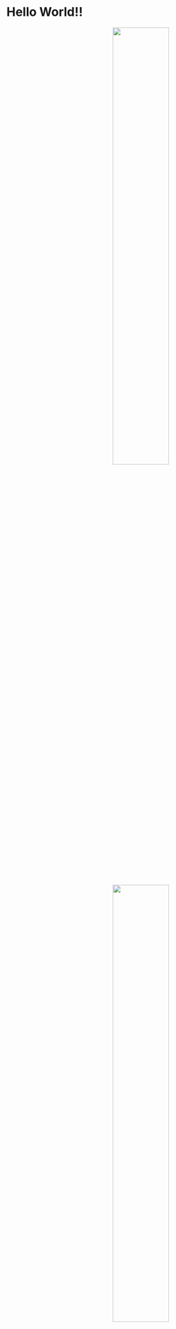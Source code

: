 # Hello World!!
<a href="stat">
  <img src="https://github-readme-stats.vercel.app/api?username=rark7040&show_icons=true&theme=react&count_private=true&include_all_commits=true" width=51% align="right" />
  <img src="https://github-readme-stats.vercel.app/api/top-langs/?username=rark7040&layout=compact&theme=react" width=51% align="right"/>
</a>

<pre>












</pre>
<table align="left">
  <tr>
    <td> <strong> <div align="center">やってること</div></strong>
  <tr>
    <td> <table>
    <tr><td> PocketMine-MP
    <tr><td> Unity
    <tr><td> ConsoleApp
    <tr><td> Mico Car
    </table>
</table>
      
<img src="" alt="" width="10" height="1" align="left">
 
<table align="left">
  <tr>
    <td> <strong><div align="center">好きな言語</div> </strong>
  <tr>
    <td> <table>
    <tr><td> <span>Rust   </span>
    <tr><td> C#
    <tr><td> PHP
    </table>
</table>
      
<a href="graph">
  <img src="https://activity-graph.herokuapp.com/graph?username=rark7040&theme=react-dark" width=100%/>
</a>
